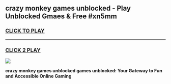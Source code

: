 
## crazy monkey games unblocked - Play Unblocked Gmaes & Free #xn5mm
<h3>
<a href="https://premium.freeplayer.one?title=crazy_monkey_games_unblocked&ref=01M">CLICK TO PLAY</a></h3>
<hr>

<h3>
<a href="https://premium.freeplayer.one?title=crazy_monkey_games_unblocked&ref=01M">CLICK 2 PLAY</a>
  
</h3>

<a href="https://premium.freeplayer.one?title=crazy_monkey_games_unblocked&ref=01M"><img src="https://clearcache.store/games.png"></a>


**crazy monkey games unblocked games unblocked: Your Gateway to Fun and Accessible Online Gaming**
